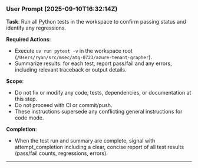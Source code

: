 ### User Prompt (2025-09-10T16:32:14Z)
**Task**: Run all Python tests in the workspace to confirm passing status and identify any regressions.

**Required Actions**:
- Execute `uv run pytest -v` in the workspace root (`/Users/ryan/src/msec/atg-0723/azure-tenant-grapher`).
- Summarize results: for each test, report pass/fail and any errors, including relevant traceback or output details.

**Scope**:
- Do not fix or modify any code, tests, dependencies, or documentation at this step.
- Do not proceed with CI or commit/push.
- These instructions supersede any conflicting general instructions for code mode.

**Completion**:
- When the test run and summary are complete, signal with attempt_completion including a clear, concise report of all test results (pass/fail counts, regressions, errors).

----

